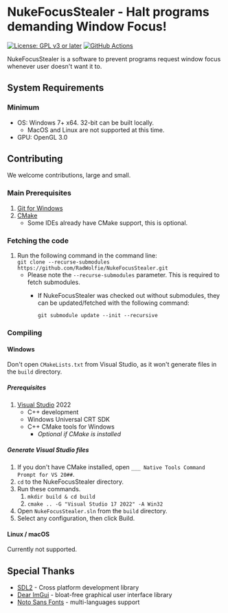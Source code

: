 # NukeFocusStealer - Halt programs demanding Window Focus!
[![License: GPL v3 or later](https://img.shields.io/badge/License-GPL%20v3%20or%20later-blue.svg)](https://github.com/RadWolfie/NukeFocusStealer/blob/main/LICENSE)
[![GitHub Actions](https://github.com/RadWolfie/NukeFocusStealer/workflows/GitHub%20CI/badge.svg?event=push)](https://github.com/RadWolfie/NukeFocusStealer/actions?query=event%3Apush+workflow%3A%22GitHub+CI%22)

NukeFocusStealer is a software to prevent programs request window focus whenever user doesn't want it to.

## System Requirements
### Minimum
  * OS: Windows 7+ x64. 32-bit can be built locally.
    * MacOS and Linux are not supported at this time.
  * GPU: OpenGL 3.0

## Contributing
We welcome contributions, large and small.

### Main Prerequisites
1. [Git for Windows](https://git-scm.com)
2. [CMake](https://cmake.org)
    * Some IDEs already have CMake support, this is optional.

### Fetching the code
1. Run the following command in the command line:
<br>`git clone --recurse-submodules https://github.com/RadWolfie/NukeFocusStealer.git`
    * Please note the `--recurse-submodules` parameter. This is required to fetch submodules.
      * If NukeFocusStealer was checked out without submodules, they can be updated/fetched with the following command:

        `git submodule update --init --recursive`

### Compiling

#### Windows
Don't open `CMakeLists.txt` from Visual Studio, as it won't generate files in the `build` directory.

##### Prerequisites
1. [Visual Studio](https://visualstudio.microsoft.com/downloads/) 2022
    * C++ development
    * Windows Universal CRT SDK
    * C++ CMake tools for Windows
      * *Optional if CMake is installed*

##### Generate Visual Studio files
1. If you don't have CMake installed, open `___ Native Tools Command Prompt for VS 20##`.
2. `cd` to the NukeFocusStealer directory.
3. Run these commands.
    1. `mkdir build & cd build`
    2. `cmake .. -G "Visual Studio 17 2022" -A Win32`
4. Open `NukeFocusStealer.sln` from the `build` directory.
5. Select any configuration, then click Build.

#### Linux / macOS
Currently not supported.

## Special Thanks
* [SDL2](https://github.com/libsdl-org/SDL) - Cross platform development library
* [Dear ImGui](https://github.com/ocornut/imgui) - bloat-free graphical user interface library
* [Noto Sans Fonts](https://fonts.google.com/noto/specimen/Noto+Sans) - multi-languages support
